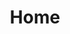 ---
layout: home
sidebar: true

title: Home
titleTemplate: ePub component for Vue

hero:
  name: vueBookReader
  text: an easy way to embed a reader into your webapp
  tagline: vue-book-reader is a vue wrapper for foliate-js - library for rendering e-books in the browser
  image:
    src: /logo.png
    alt: VueBookReader
  actions:
    - text: Get started
      link: /guide/introduction
      theme: brand
    - text: Tips
      link: /guide/tips/custom_css
      theme: alt
features:
  - icon: 📚
    title: Multi-Format Support
    details: Support EPUB, MOBI, KF8 (AZW3), FB2, CBZ, TXT, PDF (experimental)
  - icon: 🔍
    title: Search
    details: Search across the entire book to find relevant sections
  - icon: 🎨
    title: Customize Style
    details: Adjust font、 colors 、backgroundColor...for a personalized experience
  - icon: 🔄
    title: Scroll/Page View Modes
    details: Switch between scrolling or paginated reading modes
  - icon: ⌨️
    title: keyboard events
    details: Use ⬆️⬇️⬅️➡️ to turn the page
---